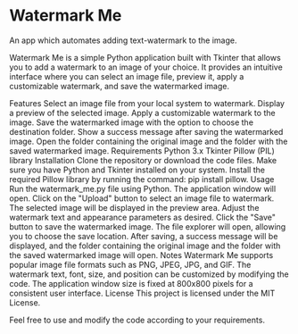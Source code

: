 # Watermark Me
An app which automates adding text-watermark to the image.


Watermark Me is a simple Python application built with Tkinter that allows you to add a watermark to an image of your choice. It provides an intuitive interface where you can select an image file, preview it, apply a customizable watermark, and save the watermarked image.

Features
Select an image file from your local system to watermark.
Display a preview of the selected image.
Apply a customizable watermark to the image.
Save the watermarked image with the option to choose the destination folder.
Show a success message after saving the watermarked image.
Open the folder containing the original image and the folder with the saved watermarked image.
Requirements
Python 3.x
Tkinter
Pillow (PIL) library
Installation
Clone the repository or download the code files.
Make sure you have Python and Tkinter installed on your system.
Install the required Pillow library by running the command: pip install pillow.
Usage
Run the watermark_me.py file using Python.
The application window will open.
Click on the "Upload" button to select an image file to watermark.
The selected image will be displayed in the preview area.
Adjust the watermark text and appearance parameters as desired.
Click the "Save" button to save the watermarked image. The file explorer will open, allowing you to choose the save location.
After saving, a success message will be displayed, and the folder containing the original image and the folder with the saved watermarked image will open.
Notes
Watermark Me supports popular image file formats such as PNG, JPEG, JPG, and GIF.
The watermark text, font, size, and position can be customized by modifying the code.
The application window size is fixed at 800x800 pixels for a consistent user interface.
License
This project is licensed under the MIT License.

Feel free to use and modify the code according to your requirements.
